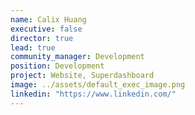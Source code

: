 ```yaml
---
name: Calix Huang
executive: false
director: true
lead: true
community_manager: Development
position: Development
project: Website, Superdashboard
image: ../assets/default_exec_image.png
linkedin: "https://www.linkedin.com/"
---
```


